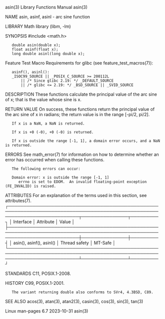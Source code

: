 asin(3)								   Library Functions Manual							       asin(3)

NAME
       asin, asinf, asinl - arc sine function

LIBRARY
       Math library (libm, -lm)

SYNOPSIS
       #include <math.h>

       double asin(double x);
       float asinf(float x);
       long double asinl(long double x);

   Feature Test Macro Requirements for glibc (see feature_test_macros(7)):

       asinf(), asinl():
	   _ISOC99_SOURCE || _POSIX_C_SOURCE >= 200112L
	       || /* Since glibc 2.19: */ _DEFAULT_SOURCE
	       || /* glibc <= 2.19: */ _BSD_SOURCE || _SVID_SOURCE

DESCRIPTION
       These functions calculate the principal value of the arc sine of x; that is the value whose sine is x.

RETURN VALUE
       On success, these functions return the principal value of the arc sine of x in radians; the return value is in the range [-pi/2, pi/2].

       If x is a NaN, a NaN is returned.

       If x is +0 (-0), +0 (-0) is returned.

       If x is outside the range [-1, 1], a domain error occurs, and a NaN is returned.

ERRORS
       See math_error(7) for information on how to determine whether an error has occurred when calling these functions.

       The following errors can occur:

       Domain error: x is outside the range [-1, 1]
	      errno is set to EDOM.  An invalid floating-point exception (FE_INVALID) is raised.

ATTRIBUTES
       For an explanation of the terms used in this section, see attributes(7).
       ┌───────────────────────────────────────────────────────────────────────────────────────────────────────────────────────────┬───────────────┬─────────┐
       │ Interface														   │ Attribute	   │ Value   │
       ├───────────────────────────────────────────────────────────────────────────────────────────────────────────────────────────┼───────────────┼─────────┤
       │ asin(), asinf(), asinl()												   │ Thread safety │ MT-Safe │
       └───────────────────────────────────────────────────────────────────────────────────────────────────────────────────────────┴───────────────┴─────────┘

STANDARDS
       C11, POSIX.1-2008.

HISTORY
       C99, POSIX.1-2001.

       The variant returning double also conforms to SVr4, 4.3BSD, C89.

SEE ALSO
       acos(3), atan(3), atan2(3), casin(3), cos(3), sin(3), tan(3)

Linux man-pages 6.7							  2023-10-31								       asin(3)
